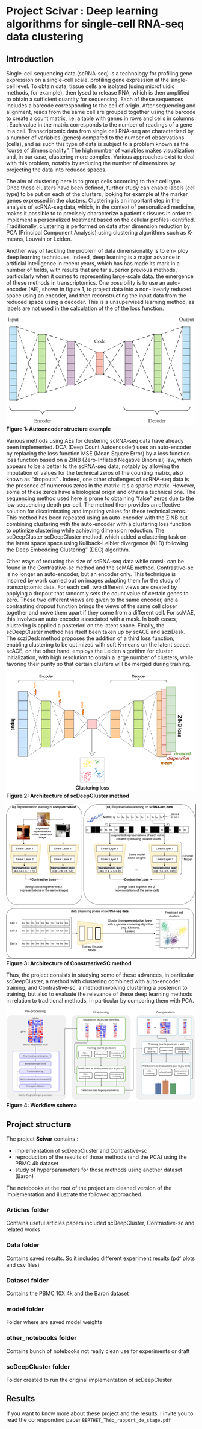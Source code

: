 # Project Scivar : Deep learning algorithms for single-cell RNA-seq data clustering

## Introduction

Single-cell sequencing data (scRNA-seq) is a technology for profiling gene expression on a single-cell scale.
profiling gene expression at the single-cell level. To obtain
data, tissue cells are isolated (using microfluidic methods, for example), then lysed to release RNA,
which is then amplified to obtain a sufficient quantity for sequencing.
Each of these sequences includes a barcode
corresponding to the cell of origin. After sequencing and alignment, reads from the same cell are grouped together using the barcode to create a count matrix, 
i.e. a table with genes in rows and cells in columns . Each value in the matrix corresponds to the number of readings of a gene in a
cell. Transcriptomic data from single cell RNA-seq are characterized by a
number of variables (genes) compared to the number of observations (cells), and as such this type of data is subject to a problem known as the “curse of dimensionality”. The high number of variables
makes visualization and, in our case, clustering more complex. Various
approaches exist to deal with this problem, notably by reducing the number of dimensions
by projecting the data into reduced spaces.

The aim of clustering here is to group cells according to their cell type. Once
these clusters have been defined, further study can enable labels (cell type) to be
put on each of the clusters, looking for example at the marker genes
expressed in the clusters. Clustering is an important step in the analysis of scRNA-seq data, which, in the context of personalized medicine, makes it possible to
to precisely characterize a patient's tissues in order to implement a personalized
treatment based on the cellular profiles identified. Traditionally, clustering is performed
on data after dimension reduction by PCA (Principal Component Analysis) using clustering algorithms such as K-means, Louvain or Leiden.

Another way of tackling the problem of data dimensionality is to em- ploy deep learning techniques. Indeed, deep learning is a major advance in artificial intelligence in recent years, which has
has made its mark in a number of fields, with results that are far superior
previous methods, particularly when it comes to representing large-scale data.
the emergence of these methods in transcriptomics. One possibility
is to use an auto-encoder (AE), shown in figure 1, to project data into a
non-linearly reduced space using an encoder, and then reconstructing the input data from the reduced space using a decoder. This is a
unsupervised learning method, as labels are not used in the calculation of the
of the loss function.

![Figure 1: Autoencoder structure example ](./pictures/autoencoder.png)
**Figure 1: Autoencoder structure example** 



Various methods using AEs for clustering scRNA-seq data have already been implemented.
DCA (Deep Count Autoencoder) uses an auto-encoder by
replacing the loss function MSE (Mean Square Error) by a loss function
loss function based on a ZINB (Zero-Inflated Negative Binomial) law, which appears to be a better
to the scRNA-seq data, notably by allowing the imputation of values for the technical zeros of the counting matrix, also known as “dropouts” . Indeed, one
other challenges of scRNA-seq data is the presence of numerous zeros in the
matrix: it's a sparse matrix. However, some of these zeros
have a biological origin and others a technical one. The sequencing method used here is prone to obtaining “false” zeros due to the low sequencing depth per cell.
The method then provides an effective solution for discriminating and imputing values
for these technical zeros.
This method has been repeated using an auto-encoder with the ZINB
but combining clustering with the auto-encoder with a clustering loss function
to optimize clustering while achieving dimension reduction. The scDeepCluster
scDeepCluster method, which added a clustering task on the latent space
space using Kullback-Leibler divergence (KLD) following the Deep Embedding Clustering” (DEC) algorithm.

Other ways of reducing the size of scRNA-seq data while consi-
can be found in the Contrastive-sc method and the scMAE method. Contrastive-sc is no longer an auto-encoder, but an encoder only. This technique is inspired by work carried out on images adapting them for the study of transcriptomic data. For each cell, two different views
are created by applying a dropout that randomly sets the count value of certain genes to zero.
These two different views are given to the same
encoder, and a contrasting dropout function brings the views of the same cell closer together
and move them apart if they come from a different cell. For scMAE, this involves an
auto-encoder associated with a mask. In both cases, clustering is applied a posteriori
on the latent space.
Finally, the scDeepCluster method has itself been taken up by scACE and scziDesk.
The scziDesk method proposes the addition of a third loss function, enabling clustering to be optimized with soft K-means on the latent space. scACE, on the other hand, employs
the Leiden algorithm for cluster initialization, with high resolution to obtain a large number of clusters, while favoring their purity so that certain clusters will be merged
during training.

![Figure 2: Architecture of scDeepCluster method ](./pictures/scdeepcluster_(1).png)
**Figure 2: Architecture of scDeepCluster method**


![Figure 3: Architecture of ConstrastiveSC method ](./pictures/contrastivesc.png)
**Figure 3: Architecture of ConstrastiveSC method**

Thus, the project consists in studying some of these advances, in particular scDeepCluster,
a method with clustering combined with auto-encoder training, and Contrastive-sc,
a method involving clustering a posteriori to training, but also to
evaluate the relevance of these deep learning methods in relation to traditional
methods, in particular by comparing them with PCA. 

![Figure 4: Workflow schema ](./pictures/workflow_(3).png)
**Figure 4: Workflow schema**

## Project structure
The project **Scivar** contains :
- implementation of scDeepCluster and Contrastive-sc
- reproduction of the results of those methods (and the PCA) using the PBMC 4k dataset
- study of hyperparameters for those methods using another dataset (Baron)

The notebooks at the root of the project are cleaned version of the implementation and illustrate the followed approached.

### Articles folder
Contains useful articles papers included scDeepCluster, Contrastive-sc and related works

### Data folder
Contains saved results. So it includeq different experiment results (pdf plots and csv files)

### Dataset folder
Contains the PBMC 10X 4k and the Baron dataset

### model folder
Folder where are saved model weights

### other_notebooks folder
Contains bunch of notebooks not really clean use for experiments or draft

### scDeepCluster folder
Folder created to run the original implementation of scDeepCluster

## Results
If you want to know more about these project and the results, I invite you to read the correspondind paper ```BERTHET_Théo_rapport_de_stage.pdf```
